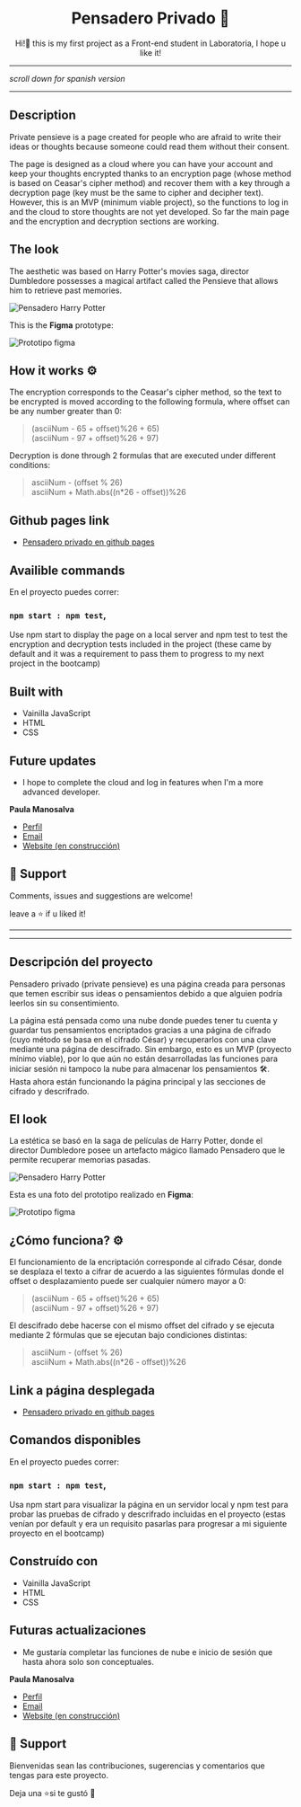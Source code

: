 <h1 align="center"><strong>Pensadero Privado 🧙</strong><project-name></h1> 

<p align="center">Hi!👋 this is my first project as a Front-end student in Laboratoria, I hope u like it!<project-description></p>


***
*scroll down for spanish version*
***

## Description
Private pensieve is a page created for people who are afraid to write their ideas or thoughts because someone could read them without their consent.

The page is designed as a cloud where you can have your account and keep your thoughts encrypted thanks to an encryption page (whose method is based on Ceasar's cipher method) and recover them with a key through a decryption page (key must be the same to cipher and decipher text). However, this is an MVP (minimum viable project), so the functions to log in and the cloud to store thoughts are not yet developed. So far the main page and the encryption and decryption sections are working.

## The look 

The aesthetic was based on Harry Potter's movies saga, director Dumbledore possesses a magical artifact called the Pensieve that allows him to retrieve past memories.

![Pensadero Harry Potter](img-readme/pensadero.jpg)

This is the **Figma** prototype:

![Prototipo figma](img-readme/prototipo.png)

## How it works ⚙️

The encryption corresponds to the Ceasar's cipher method, so the text to be encrypted is moved according to the following formula, where offset can be any number greater than 0:

>(asciiNum - 65 + offset)%26 + 65)  
(asciiNum - 97 + offset)%26 + 97)

Decryption is done through 2 formulas that are executed under different conditions:

> asciiNum - (offset % 26)  
asciiNum + Math.abs((n*26 - offset))%26

## Github pages link

- [Pensadero privado en github pages](https://paulamanosalva.github.io/SCL018-cipher/ "proyecto desplegado")


## Availible commands

En el proyecto puedes correr:

### `npm start : npm test`,

Use npm start to display the page on a local server and npm test to test the encryption and decryption tests included in the project (these came by default and it was a requirement to pass them to progress to my next project in the bootcamp) 

## Built with

- Vainilla JavaScript
- HTML
- CSS

## Future updates

- I hope to complete the cloud and log in features when I'm a more advanced developer.

**Paula Manosalva**

- [Perfil](https://github.com/paulamanosalva "Paula Manosalva")
- [Email](mailto:pau.emd@gmail.com?subject=Hi "Hi!")
- [Website (en construcción)](https://paulamanosalva.github.io "Website en construcción")

## 🤝 Support

Comments, issues and suggestions are welcome!

leave a ⭐️ if u liked it!

***
***

## Descripción del proyecto
Pensadero privado (private pensieve) es una página creada para personas que temen escribir sus ideas o pensamientos debido a que alguien podría leerlos sin su consentimiento. 

La página está pensada como una nube donde puedes tener tu cuenta y guardar tus pensamientos encriptados gracias a una página de cifrado (cuyo método se basa en el cifrado César) y recuperarlos con una clave mediante una página de descifrado. Sin embargo, esto es un MVP (proyecto mínimo viable), por lo que aún no están desarrolladas las funciones para iniciar sesión ni tampoco la nube para almacenar los pensamientos 🛠️. Hasta ahora están funcionando la página principal y las secciones de cifrado y descrifrado.

## El look 

La estética se basó en la saga de películas de Harry Potter, donde el director Dumbledore posee un artefacto mágico llamado Pensadero que le permite recuperar memorias pasadas. 

![Pensadero Harry Potter](img-readme/pensadero.jpg)

Esta es una foto del prototipo realizado en **Figma**:

![Prototipo figma](img-readme/prototipo.png)

## ¿Cómo funciona? ⚙️

El funcionamiento de la encriptación corresponde al cifrado César, donde se desplaza el texto a cifrar de acuerdo a las siguientes fórmulas donde el offset o desplazamiento puede ser cualquier número mayor a 0:

>(asciiNum - 65 + offset)%26 + 65)  
(asciiNum - 97 + offset)%26 + 97)

El descifrado debe hacerse con el mismo offset del cifrado y se ejecuta mediante 2 fórmulas que se ejecutan bajo condiciones distintas:

> asciiNum - (offset % 26)  
asciiNum + Math.abs((n*26 - offset))%26

## Link a página desplegada

- [Pensadero privado en github pages](https://paulamanosalva.github.io/SCL018-cipher/ "proyecto desplegado")


## Comandos disponibles

En el proyecto puedes correr:

### `npm start : npm test`,

Usa npm start para visualizar la página en un servidor local y npm test para probar las pruebas de cifrado y descrifrado incluidas en el proyecto (estas venían por default y era un requisito pasarlas para progresar a mi siguiente proyecto en el bootcamp)

## Construído con

- Vainilla JavaScript
- HTML
- CSS

## Futuras actualizaciones

- Me gustaría completar las funciones de nube e inicio de sesión que hasta ahora solo son conceptuales.

**Paula Manosalva**

- [Perfil](https://github.com/paulamanosalva "Paula Manosalva")
- [Email](mailto:pau.emd@gmail.com?subject=Hi "Hi!")
- [Website (en construcción)](https://paulamanosalva.github.io "Website en construcción")

## 🤝 Support

Bienvenidas sean las contribuciones, sugerencias y comentarios que tengas para este proyecto.

Deja una ⭐️si te gustó 💜

